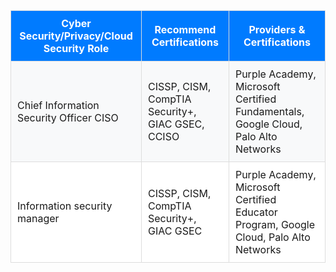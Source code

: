<table style="width:100%; border-collapse: collapse;">
  <thead>
    <tr style="background-color: #007BFF; color: white;">
      <th style="padding: 10px; border: 1px solid #ddd;">Cyber Security/Privacy/Cloud Security Role</th>
      <th style="padding: 10px; border: 1px solid #ddd;">Recommend Certifications</th>
      <th style="padding: 10px; border: 1px solid #ddd;">Providers & Certifications</th>
    </tr>
  </thead>
  <tbody>
    <tr style="background-color: #F8F9FA;">
      <td style="padding: 10px; border: 1px solid #ddd;">Chief Information Security Officer CISO</td>
      <td style="padding: 10px; border: 1px solid #ddd;">CISSP, CISM, CompTIA Security+, GIAC GSEC, CCISO</td>
      <td style="padding: 10px; border: 1px solid #ddd;">Purple Academy, Microsoft Certified Fundamentals, Google Cloud, Palo Alto Networks</td>
    </tr>
    <tr style="background-color: white;">
      <td style="padding: 10px; border: 1px solid #ddd;">Information security manager</td>
      <td style="padding: 10px; border: 1px solid #ddd;">CISSP, CISM, CompTIA Security+, GIAC GSEC</td>
      <td style="padding: 10px; border: 1px solid #ddd;">Purple Academy, Microsoft Certified Educator Program, Google Cloud, Palo Alto Networks</td>
    </tr>
  </tbody>
</table>
